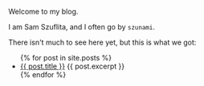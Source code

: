 Welcome to my blog.

I am Sam Szuflita, and I often go by `szunami`.

There isn't much to see here yet, but this is what we got:

<ul>
  {% for post in site.posts %}
    <li>
      <a href="{{ post.url }}">{{ post.title }}</a>
      {{ post.excerpt }}
    </li>
  {% endfor %}
</ul>